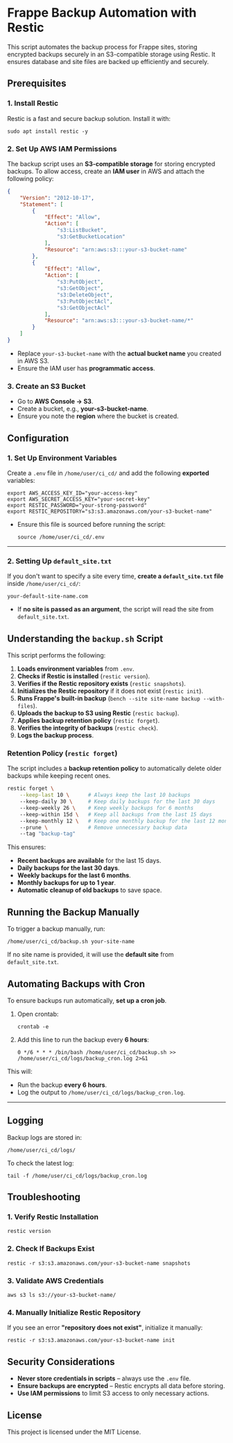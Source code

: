 # Frappe Backup Automation with Restic

This script automates the backup process for Frappe sites, storing encrypted backups securely in an S3-compatible storage using Restic. It ensures database and site files are backed up efficiently and securely.

## Prerequisites

### 1. Install Restic
Restic is a fast and secure backup solution. Install it with:
```
sudo apt install restic -y
```

### 2. Set Up AWS IAM Permissions
The backup script uses an **S3-compatible storage** for storing encrypted backups. To allow access, create an **IAM user** in AWS and attach the following policy:

```json
{
    "Version": "2012-10-17",
    "Statement": [
        {
            "Effect": "Allow",
            "Action": [
                "s3:ListBucket",
                "s3:GetBucketLocation"
            ],
            "Resource": "arn:aws:s3:::your-s3-bucket-name"
        },
        {
            "Effect": "Allow",
            "Action": [
                "s3:PutObject",
                "s3:GetObject",
                "s3:DeleteObject",
                "s3:PutObjectAcl",
                "s3:GetObjectAcl"
            ],
            "Resource": "arn:aws:s3:::your-s3-bucket-name/*"
        }
    ]
}
```

- Replace `your-s3-bucket-name` with the **actual bucket name** you created in AWS S3.
- Ensure the IAM user has **programmatic access**.

### 3. Create an S3 Bucket
- Go to **AWS Console → S3**.
- Create a bucket, e.g., **your-s3-bucket-name**.
- Ensure you note the **region** where the bucket is created.

## Configuration

### 1. Set Up Environment Variables
Create a `.env` file in `/home/user/ci_cd/` and add the following **exported** variables:

```
export AWS_ACCESS_KEY_ID="your-access-key"
export AWS_SECRET_ACCESS_KEY="your-secret-key"
export RESTIC_PASSWORD="your-strong-password"
export RESTIC_REPOSITORY="s3:s3.amazonaws.com/your-s3-bucket-name"
```

- Ensure this file is sourced before running the script:
  ```
  source /home/user/ci_cd/.env
  ```

---

### 2. Setting Up `default_site.txt`
If you don't want to specify a site every time, **create a `default_site.txt` file** inside `/home/user/ci_cd/`:

```
your-default-site-name.com
```

- If **no site is passed as an argument**, the script will read the site from `default_site.txt`.

## Understanding the `backup.sh` Script

This script performs the following:

1. **Loads environment variables** from `.env`.
2. **Checks if Restic is installed** (`restic version`).
3. **Verifies if the Restic repository exists** (`restic snapshots`).
4. **Initializes the Restic repository** if it does not exist (`restic init`).
5. **Runs Frappe's built-in backup** (`bench --site site-name backup --with-files`).
6. **Uploads the backup to S3 using Restic** (`restic backup`).
7. **Applies backup retention policy** (`restic forget`).
8. **Verifies the integrity of backups** (`restic check`).
9. **Logs the backup process**.

### Retention Policy (`restic forget`)
The script includes a **backup retention policy** to automatically delete older backups while keeping recent ones.

```sh
restic forget \
    --keep-last 10 \      # Always keep the last 10 backups
    --keep-daily 30 \     # Keep daily backups for the last 30 days
    --keep-weekly 26 \    # Keep weekly backups for 6 months
    --keep-within 15d \   # Keep all backups from the last 15 days
    --keep-monthly 12 \   # Keep one monthly backup for the last 12 months
    --prune \             # Remove unnecessary backup data
    --tag "backup-tag"
```

This ensures:
- **Recent backups are available** for the last 15 days.
- **Daily backups for the last 30 days**.
- **Weekly backups for the last 6 months**.
- **Monthly backups for up to 1 year**.
- **Automatic cleanup of old backups** to save space.

## Running the Backup Manually

To trigger a backup manually, run:

```
/home/user/ci_cd/backup.sh your-site-name
```

If no site name is provided, it will use the **default site** from `default_site.txt`.


## Automating Backups with Cron

To ensure backups run automatically, **set up a cron job**.

1. Open crontab:
   ```
   crontab -e
   ```

2. Add this line to run the backup every **6 hours**:
   ```
   0 */6 * * * /bin/bash /home/user/ci_cd/backup.sh >> /home/user/ci_cd/logs/backup_cron.log 2>&1
   ```

This will:
- Run the backup **every 6 hours**.
- Log the output to `/home/user/ci_cd/logs/backup_cron.log`.

---

## Logging
Backup logs are stored in:
```
/home/user/ci_cd/logs/
```
To check the latest log:
```
tail -f /home/user/ci_cd/logs/backup_cron.log
```

## Troubleshooting

### 1. Verify Restic Installation
```
restic version
```

### 2. Check If Backups Exist
```
restic -r s3:s3.amazonaws.com/your-s3-bucket-name snapshots
```

### 3. Validate AWS Credentials
```
aws s3 ls s3://your-s3-bucket-name/
```

### 4. Manually Initialize Restic Repository
If you see an error **"repository does not exist"**, initialize it manually:
```
restic -r s3:s3.amazonaws.com/your-s3-bucket-name init
```

## Security Considerations

- **Never store credentials in scripts** – always use the `.env` file.
- **Ensure backups are encrypted** – Restic encrypts all data before storing.
- **Use IAM permissions** to limit S3 access to only necessary actions.


## License
This project is licensed under the MIT License.
